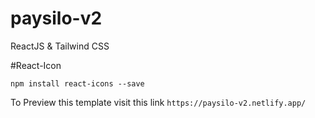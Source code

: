 # paysilo-v2

ReactJS & Tailwind CSS

#React-Icon

`npm install react-icons --save`


To Preview this template visit this link 
`https://paysilo-v2.netlify.app/`
